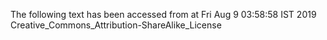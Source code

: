 The following text has been accessed from at Fri Aug 9 03:58:58 IST 2019
Creative_Commons_Attribution-ShareAlike_License
